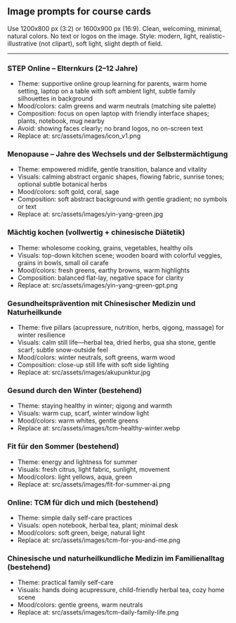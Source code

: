 ## Image prompts for course cards

Use 1200x800 px (3:2) or 1600x900 px (16:9). Clean, welcoming, minimal, natural colors. No text or logos on the image. Style: modern, light, realistic-illustrative (not clipart), soft light, slight depth of field.

---

### STEP Online – Elternkurs (2–12 Jahre)
- Theme: supportive online group learning for parents, warm home setting, laptop on a table with soft ambient light, subtle family silhouettes in background
- Mood/colors: calm greens and warm neutrals (matching site palette)
- Composition: focus on open laptop with friendly interface shapes; plants, notebook, mug nearby
- Avoid: showing faces clearly; no brand logos, no on-screen text
- Replace at: src/assets/images/icon_v1.png

### Menopause – Jahre des Wechsels und der Selbstermächtigung
- Theme: empowered midlife, gentle transition, balance and vitality
- Visuals: calming abstract organic shapes, flowing fabric, sunrise tones; optional subtle botanical herbs
- Mood/colors: soft gold, coral, sage
- Composition: soft abstract background with gentle gradient; no symbols or text
- Replace at: src/assets/images/yin-yang-green.jpg

### Mächtig kochen (vollwertig + chinesische Diätetik)
- Theme: wholesome cooking, grains, vegetables, healthy oils
- Visuals: top-down kitchen scene; wooden board with colorful veggies, grains in bowls, small oil carafe
- Mood/colors: fresh greens, earthy browns, warm highlights
- Composition: balanced flat-lay, negative space for clarity
- Replace at: src/assets/images/yin-yang-green-gpt.png

### Gesundheitsprävention mit Chinesischer Medizin und Naturheilkunde
- Theme: five pillars (acupressure, nutrition, herbs, qigong, massage) for winter resilience
- Visuals: calm still life—herbal tea, dried herbs, gua sha stone, gentle scarf; subtle snow-outside feel
- Mood/colors: winter neutrals, soft greens, warm wood
- Composition: close-up still life with soft side lighting
- Replace at: src/assets/images/akupunktur.jpg

### Gesund durch den Winter (bestehend)
- Theme: staying healthy in winter; qigong and warmth
- Visuals: warm cup, scarf, winter window light
- Mood/colors: warm whites, gentle greens
- Replace at: src/assets/images/tcm-healthy-winter.webp

### Fit für den Sommer (bestehend)
- Theme: energy and lightness for summer
- Visuals: fresh citrus, light fabric, sunlight, movement
- Mood/colors: light yellows, aqua, green
- Replace at: src/assets/images/fit-for-summer-ai.png

### Online: TCM für dich und mich (bestehend)
- Theme: simple daily self-care practices
- Visuals: open notebook, herbal tea, plant; minimal desk
- Mood/colors: soft green, beige, natural light
- Replace at: src/assets/images/tcm-for-you-and-me.png

### Chinesische und naturheilkundliche Medizin im Familienalltag (bestehend)
- Theme: practical family self-care
- Visuals: hands doing acupressure, child-friendly herbal tea, cozy home scene
- Mood/colors: gentle greens, warm neutrals
- Replace at: src/assets/images/tcm-daily-family-life.png


